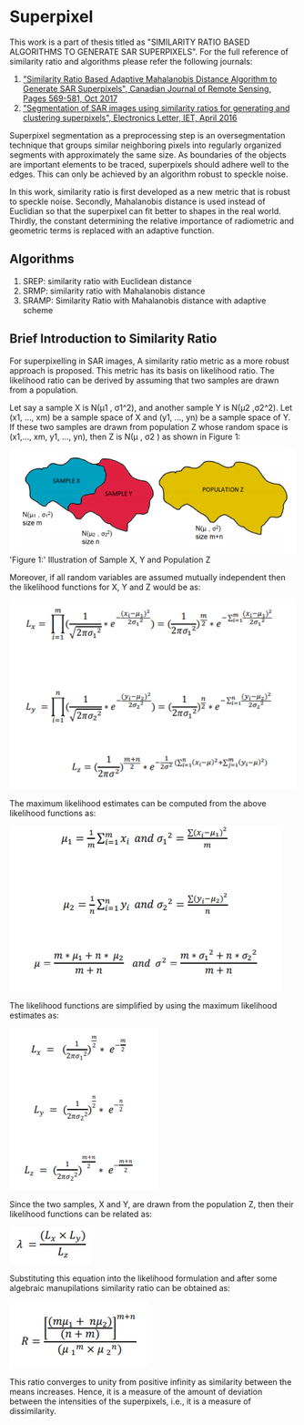 # Superpixel
This work is a part of thesis titled as "SIMILARITY RATIO BASED ALGORITHMS TO GENERATE SAR SUPERPIXELS". For the full reference of similarity ratio and algorithms please refer the following journals:
1. ["Similarity Ratio Based Adaptive Mahalanobis Distance Algorithm to Generate SAR Superpixels", Canadian Journal of Remote Sensing, Pages 569-581, Oct 2017](https://www.tandfonline.com/doi/abs/10.1080/07038992.2017.1393329)
2. ["Segmentation of SAR images using similarity ratios for generating and clustering superpixels", Electronics Letter, IET, April 2016](https://ieeexplore.ieee.org/abstract/document/7451428)


Superpixel segmentation as a preprocessing step is an oversegmentation technique that groups similar neighboring pixels into
regularly organized segments with approximately the same size. As boundaries of the objects are important elements to be traced, superpixels should adhere well to the edges. This can only be achieved by an algorithm robust to speckle noise. 

In this work, similarity ratio is first developed as a new metric  that is robust to
speckle noise. Secondly, Mahalanobis distance is used instead of Euclidian so that
the superpixel can fit better to shapes in the real world. Thirdly, the constant
determining the relative importance of radiometric and geometric terms is replaced
with an adaptive function. 

## Algorithms
1. SREP: similarity ratio with Euclidean distance 
2. SRMP: similarity ratio with Mahalanobis distance
3. SRAMP: Similarity Ratio with Mahalanobis distance with adaptive scheme

## Brief Introduction to Similarity Ratio
For superpixelling in SAR images, A similarity ratio metric as a more robust approach is proposed.
This metric has its basis on likelihood ratio. The likelihood ratio can be derived by assuming that two samples are drawn from
a population.

Let say a sample X is N(μ1 , σ1^2), and another sample Y is N(μ2 ,σ2^2). Let (x1, …, xm) be a sample space of X and (y1, …, yn) be a sample space of
Y. If these two samples are drawn from population Z whose random space is (x1,…, xm, y1, …, yn), then Z is N(μ , σ2
) as shown in Figure 1:

![Figure_1](./Figures/Figure_1.PNG) 
'Figure 1:' Illustration of Sample X, Y and Population Z

Moreover, if all random variables are assumed mutually independent then the
likelihood functions for X, Y and Z would be as:

![Figure_2](./Figures/Figure_2.PNG)

The maximum likelihood estimates can be computed from the above likelihood
functions as:

![Figure_3](./Figures/Figure_3.PNG)

The likelihood functions are simplified by using the maximum likelihood
estimates as:

![Figure_4](./Figures/Figure_4.PNG)

Since the two samples, X and Y, are drawn from the population Z, then their
likelihood functions can be related as:

![Figure_5](./Figures/Figure_5.PNG)

Substituting this equation into the likelihood formulation and after some algebraic manupilations similarity ratio can be
obtained as:

![Figure_6](./Figures/Figure_6.PNG)

This ratio converges to unity from positive infinity as similarity between the means increases. Hence, it is a measure of the amount of deviation between the intensities of the superpixels, i.e., it is a measure of dissimilarity.


